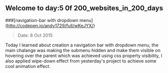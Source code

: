 ## Welcome to day:5 0f 200_websites_in_200_days
###[navigation-bar with dropdown menu] (http://codepen.io/andy1729/full/wKeJYX/)
> Date: 8 Oct 2015

 Today I learned about creation a navigation bar with dropdown menu, the main chalange was making the submenu hidden and make them visible on hovering over the parent which was achieved using css property visibility, I also applied wipe-down effect from yesterday's project to achieve some cool animation effect.
